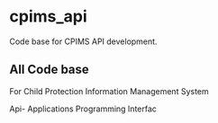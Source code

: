# cpims_api
Code base for CPIMS API development.

## All Code base
For Child Protection Information Management System 

Api- Applications Programming Interfac
